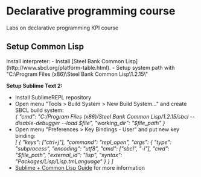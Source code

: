 <h1>Declarative programming course</h1>
<p>Labs on declarative programming KPI course </p>
<h2>Setup Common Lisp </h2
<b>Install interpreter:</b>
- Install [Steel Bank Common Lisp](http://www.sbcl.org/platform-table.html).
- Setup system path with "C:\Program Files (x86)\Steel Bank Common Lisp\1.2.15\"

<b>Setup Sublime Text 2: </b>
- Install SublimeREPL repository
- Open menu "Tools > Build System > New Build System..." and create SBCL build system: <br> <i>
{
	"cmd": "C:/Program Files (x86)/Steel Bank Common Lisp/1.2.15/sbcl --disable-debugger --load $file",
    "working_dir": "$file_path"
}</i>
- Open menu "Preferences > Key Bindings - User" and put new key binding:  <br>
<i>[
{
"keys": ["ctrl+j"],
"command": "repl_open",
"args": {
"type": "subprocess",
"encoding": "utf8",
"cmd": ["sbcl", "-i"],
"cwd": "$file_path",
"external_id": "lisp",
"syntax": "Packages/Lisp/Lisp.tmLanguage"
}
}
]</i>
- [Sublime + Common Lisp Guide](https://marktrapp.com/blog/2014/01/20/lisp-with-os-x-sublime-text/) for more information
